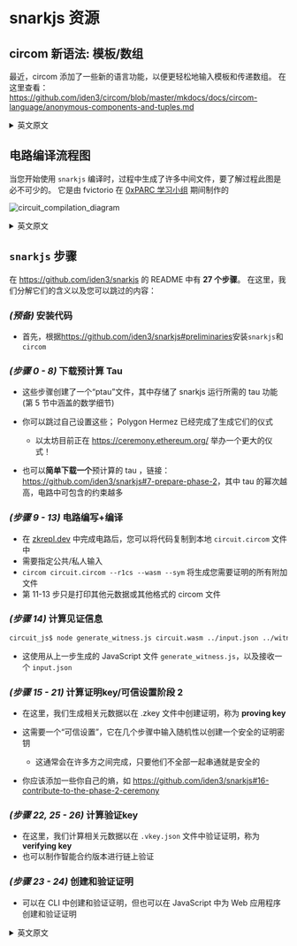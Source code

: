 # snarkjs 资源

## circom 新语法: 模板/数组 

最近，circom 添加了一些新的语言功能，以便更轻松地输入模板和传递数组。 在这里查看：<https://github.com/iden3/circom/blob/master/mkdocs/docs/circom-language/anonymous-components-and-tuples.md>

<details>
<summary>英文原文</summary>

Recently, circom added some new language features for easier inputting into templates and passing arrays around. Check it out here: <https://github.com/iden3/circom/blob/master/mkdocs/docs/circom-language/anonymous-components-and-tuples.md>

</details>

## 电路编译流程图

当您开始使用 `snarkjs` 编译时，过程中生成了许多中间文件，要了解过程此图是必不可少的。 它是由 fvictorio 在 [0xPARC 学习小组](https://learn.0xparc.org/circom) 期间制作的

![circuit_compilation_diagram](circuit_compilation_diagram.png)

<details>
<summary>英文原文</summary>

This diagram is essential as you start working with the many artifacts generated by the `snarkjs` compilation pipeline. It was made by fvictorio during the first [0xPARC Learning Group](https://learn.0xparc.org/circom)

</details>

## `snarkjs` 步骤

在 <https://github.com/iden3/snarkjs> 的 README 中有 **27 个步骤**。 在这里，我们分解它们的含义以及您可以跳过的内容：

### _(预备)_ 安装代码

- 首先，根据<https://github.com/iden3/snarkjs#preliminaries>安装`snarkjs`和`circom`

### _(步骤 0 - 8)_ **下载预计算 Tau**

- 这些步骤创建了一个“ptau”文件，其中存储了 snarkjs 运行所需的 tau 功能(第 5 节中涵盖的数学细节)

- 你可以跳过自己设置这些； Polygon Hermez 已经完成了生成它们的仪式
    - 以太坊目前正在 <https://ceremony.ethereum.org/> 举办一个更大的仪式！

- 也可以**简单下载一个**预计算的 tau ，链接： <https://github.com/iden3/snarkjs#7-prepare-phase-2>，其中 tau 的幂次越高，电路中可包含的约束越多

### _(步骤 9 - 13)_ **电路编写+编译**

- 在 [zkrepl.dev](https://zkrepl.dev/) 中完成电路后，您可以将代码复制到本地 `circuit.circom` 文件中
- 需要指定公共/私人输入
- `circom circuit.circom --r1cs --wasm --sym` 将生成您需要证明的所有附加文件
- 第 11-13 步只是打印其他元数据或其他格式的 circom 文件

### _(步骤 14)_ **计算见证信息**

```sh
circuit_js$ node generate_witness.js circuit.wasm ../input.json ../witness.wtns
```

- 这使用从上一步生成的 JavaScript 文件 `generate_witness.js`，以及接收一个 `input.json`

### _(步骤 15 - 21)_ **计算证明key/可信设置阶段 2**

- 在这里，我们生成相关元数据以在 .zkey 文件中创建证明，称为 **proving key**

- 这需要一个“可信设置”，它在几个步骤中输入随机性以创建一个安全的证明密钥
     - 这通常会在许多方之间完成，只要他们不全部一起串通就是安全的

- 你应该添加一些你自己的熵，如 <https://github.com/iden3/snarkjs#16-contribute-to-the-phase-2-ceremony>

### _(步骤  22, 25 - 26)_ **计算验证key**

- 在这里，我们计算相关元数据以在 `.vkey.json` 文件中验证证明，称为 **verifying key**
- 也可以制作智能合约版本进行链上验证

### _(步骤 23 - 24)_ **创建和验证证明**

- 可以在 CLI 中创建和验证证明，但也可以在 JavaScript 中为 Web 应用程序创建和验证证明


<details>
<summary>英文原文</summary>

In the README of <https://github.com/iden3/snarkjs>, there are **27 different steps** that they tell you to follow. Here, we break down what they mean and which ones you can skip:

### _(Preliminaries)_ Installing code

- First, install `snarkjs` and `circom` according to <https://github.com/iden3/snarkjs#preliminaries>
- Reach out on discord if you have any difficulties with this

### _(Steps 0 - 8)_ **Download Powers of Tau**

- These steps create a “ptau” file which stores the powers of tau that are necessary for snarkjs to function (mathematical details covered in Session 5)

- You can skip setting these up yourself; Polygon Hermez has already done a ceremony to generate them
    - Ethereum is currently running an even larger ceremony at <https://ceremony.ethereum.org/> !

- **Just download one** from under <https://github.com/iden3/snarkjs#7-prepare-phase-2> where there are more powers of tau than your circuit's constraints

### _(Steps 9 - 13)_ **Circuit writing + compilation**

- After finishing your circuit in [zkrepl.dev](https://zkrepl.dev/), you can copy the code into a local `circuit.circom` file
- Need to specify public/private inputs
- `circom circuit.circom --r1cs --wasm --sym` will generate all the additional files you need for proving
- Steps 11-13 just print other metadata or the circom file in other formats

### _(Step 14)_ **Computing the witness**

```sh
circuit_js$ node generate_witness.js circuit.wasm ../input.json ../witness.wtns
```

- This uses the JavaScript file `generate_witness.js` generated from the previous step, as well as taking in an `input.json`

### _(Steps 15 - 21)_ **Computing the proving key / trusted setup phase 2**

- Here we generate the relevant metadata for creating proofs in a `.zkey` file, called a **proving key**

- This requires a “trusted setup”, which inputs randomness across a few steps to create a secure proving key
    - This would usually be done over many parties and is secure as long as they don't all collude

- You should add some entropy of your own as in <https://github.com/iden3/snarkjs#16-contribute-to-the-phase-2-ceremony>

### _(Step 22, Step 25\-26)_ **Computing the verification key**

- Here we compute the relevant metadata for verifying proofs in a `.vkey.json` file, called a **verification key**
- Can also make a smart contract version for on-chain verification!

### _(Steps 23 - 24)_ **Creating and verifying proofs**

- Can create and verify proofs in the CLI, but can also create and verify proofs in JavaScript for web apps

</details>